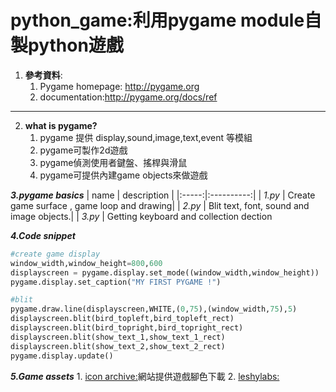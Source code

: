 # python_game:利用pygame module自製python遊戲

1. **參考資料**:
    1. Pygame homepage: http://pygame.org 
    2. documentation:http://pygame.org/docs/ref
 ------
2. **what is pygame?**
    1. pygame 提供 display,sound,image,text,event 等模組
    2. pygame可製作2d遊戲
    3. pygame偵測使用者鍵盤、搖桿與滑鼠
    4. pygame可提供內建game objects來做遊戲

**_3.pygame basics_**
| name | description |
|:-----:|:----------:|
| _1.py_ | Create game surface , game loop and drawing|
| _2.py_ | Blit text, font, sound and image objects.|
| _3.py_ | Getting keyboard and collection dection

**_4.Code snippet_**
```python
#create game display
window_width,window_height=800,600
displayscreen = pygame.display.set_mode((window_width,window_height))
pygame.display.set_caption("MY FIRST PYGAME !")
```
```python
#blit
pygame.draw.line(displayscreen,WHITE,(0,75),(window_width,75),5)
displayscreen.blit(bird_topleft,bird_topleft_rect)
displayscreen.blit(bird_topright,bird_topright_rect)
displayscreen.blit(show_text_1,show_text_1_rect)
displayscreen.blit(show_text_2,show_text_2_rect)
pygame.display.update()
```

**_5.Game assets_**
    1. [icon archive:](https://iconarchive.com/)網站提供遊戲腳色下載
    2. [leshylabs:](https://www.leshylabs.com/apps/sfMaker/)
